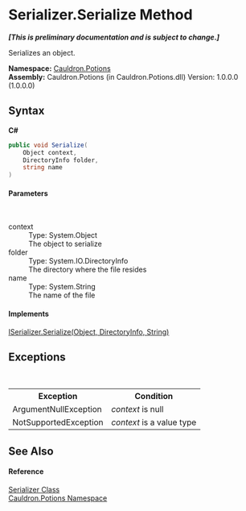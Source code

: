 # Serializer.Serialize Method 
 _**\[This is preliminary documentation and is subject to change.\]**_

Serializes an object.

**Namespace:**&nbsp;<a href="N_Cauldron_Potions">Cauldron.Potions</a><br />**Assembly:**&nbsp;Cauldron.Potions (in Cauldron.Potions.dll) Version: 1.0.0.0 (1.0.0.0)

## Syntax

**C#**<br />
``` C#
public void Serialize(
	Object context,
	DirectoryInfo folder,
	string name
)
```


#### Parameters
&nbsp;<dl><dt>context</dt><dd>Type: System.Object<br />The object to serialize</dd><dt>folder</dt><dd>Type: System.IO.DirectoryInfo<br />The directory where the file resides</dd><dt>name</dt><dd>Type: System.String<br />The name of the file</dd></dl>

#### Implements
<a href="M_Cauldron_Potions_ISerializer_Serialize">ISerializer.Serialize(Object, DirectoryInfo, String)</a><br />

## Exceptions
&nbsp;<table><tr><th>Exception</th><th>Condition</th></tr><tr><td>ArgumentNullException</td><td>*context* is null</td></tr><tr><td>NotSupportedException</td><td>*context* is a value type</td></tr></table>

## See Also


#### Reference
<a href="T_Cauldron_Potions_Serializer">Serializer Class</a><br /><a href="N_Cauldron_Potions">Cauldron.Potions Namespace</a><br />